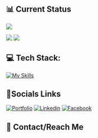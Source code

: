 

## 📊 Current Status
![](http://github-profile-summary-cards.vercel.app/api/cards/profile-details?username=Priyanka-Das-Dipa&theme=dark)

![](http://github-profile-summary-cards.vercel.app/api/cards/repos-per-language?username=Priyanka-Das-Dipa&theme=dark)        ![](http://github-profile-summary-cards.vercel.app/api/cards/stats?username=Priyanka-Das-Dipa&theme=dark)   


## 💻 Tech Stack:

[![My Skills](https://skillicons.dev/icons?i=js,html,css,firebase,git,github,mongodb,tailwind,vercel,vite,nodejs)](https://skillicons.dev)


## 🔗Socials Links
[![Portfolio](https://img.shields.io/badge/my_portfolio-000?style=for-the-badge&logo=ko-fi&logoColor=white)](https://katherineoelsner.com/)
[![Linkedin](https://img.shields.io/badge/linkedin-0A66C2?style=for-the-badge&logo=linkedin&logoColor=white)](https://www.linkedin.com/in/priyanka-das-dipa-58327b285/)
[![Facebook](https://img.shields.io/badge/facebook-1DA1F2?style=for-the-badge&logo=facebook&logoColor=white)](https://www.facebook.com/priyankadas.dipa.7/)


## 📧 Contact/Reach Me


